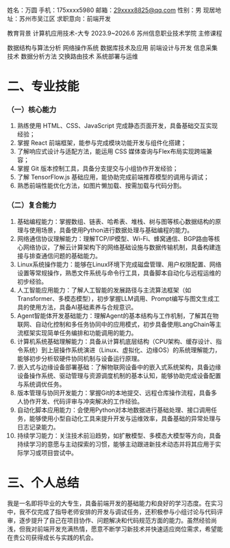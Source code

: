 姓名：万圆
手机：175xxxx5980
邮箱：29xxxx8825@qq.com
性别：男
现居地址：苏州市吴江区
求职意向：前端开发

教育背景
计算机应用技术-大专
2023.9~2026.6  苏州信息职业技术学院
主修课程

数据结构与算法分析
网络操作系统
数据库技术及应用
前端设计与开发
信息采集技术
数据分析方法
交换路由技术
系统部署与运维

# 二、专业技能

### （一）核心能力

1. 熟练使用 HTML、CSS、JavaScript 完成静态页面开发，具备基础交互实现经验；
2. 掌握 React 前端框架，能参与完成模块功能开发与组件化搭建；
3. 了解响应式设计与适配方法，能运用 CSS 媒体查询与Flex布局实现跨端兼容；
4. 掌握 Git 版本控制工具，具备分支提交与小组协作开发经验；
5. 了解 TensorFlow.js 基础应用，能协助完成前端推荐模型的调用与调试；
6. 熟悉前端性能优化方法，如图片懒加载、按需加载与代码分割。

### （二）复合能力

1. 基础编程能力：掌握数组、链表、哈希表、堆栈、树与图等核心数据结构的原理与使用场景，具备使用Python进行数据处理与基础编程的能力。
2. 网络通信协议理解能力：理解TCP/IP模型、Wi-Fi、蜂窝通信、BGP路由等核心网络协议，了解云计算架构下的网络基础设施与数据传输机制，具备构建连接与排查通信问题的基础能力。
3. Linux系统操作能力：能够在Linux环境下完成磁盘管理、用户权限配置、网络设置等常规操作，熟悉文件系统与命令行工具，具备脚本自动化与远程运维的初步经验。
4. 人工智能应用能力：了解人工智能的发展路径与主流算法框架（如Transformer、多模态模型），初步掌握LLM调用、Prompt编写与图文生成工具的使用方法，具备AI基础素养与合规意识。
5. Agent智能体开发基础能力：理解Agent的基本结构与工作机制，了解其在物联网、自动化控制和多任务协同中的应用模式，初步具备使用LangChain等主流框架实现简单任务编排和功能调用的能力。
6. 计算机系统基础理解能力：具备从计算机底层结构（CPU架构、缓存设计、指令系统）到上层操作系统演进（Linux、虚拟化、边缘OS）的系统理解能力，能够初步分析软硬件协同机制与设备运行原理。
7. 嵌入式与边缘设备部署基础：了解物联网设备中的嵌入式系统架构，具备边缘设备操作系统、驱动管理与资源调度机制的基本认知，能够协助完成设备配置与系统调优任务。
8. 版本管理与协同开发能力：掌握Git的本地提交、远程仓库操作流程，具备多人协作开发、代码评审与冲突解决的工作经验。
9. 自动化脚本应用能力：会使用Python对本地数据进行基础处理、接口调用任务，能够使用小型自动化工具来提升开发与运维效率，具备基础的异常处理与日志记录能力。
10. 持续学习能力：关注技术前沿趋势，如扩散模型、多模态大模型等方向，具备持续学习的意愿与主动探索的习惯，能够主动跟进新技术动态并将其应用于实际学习或项目尝试中。

# 三、个人总结

我是一名即将毕业的大专生，具备前端开发的基础能力和良好的学习态度。在实习中，我不仅完成了指导老师安排的开发与调试任务，还积极参与小组讨论与代码评审，逐步提升了自己在项目协作、问题解决和代码规范方面的能力。虽然经验尚浅，但我对前端开发充满热情，愿意不断学习新技术并快速适应岗位需求，希望能在贵公司获得成长与实践的机会。